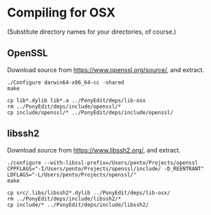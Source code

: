 Compiling for OSX
=================

(Substitute directory names for your directories, of course.)

## OpenSSL

Download source from https://www.openssl.org/source/, and extract.

	./Configure darwin64-x86_64-cc -shared
	make

	cp lib*.dylib lib*.a ../PonyEdit/deps/lib-osx
	rm ../PonyEdit/deps/include/openssl/*
	cp include/openssl/* ../PonyEdit/deps/include/openssl/


## libssh2

Download source from https://www.libssh2.org/, and extract.

	./configure --with-libssl-prefix=/Users/pento/Projects/openssl CPPFLAGS="-I/Users/pento/Projects/openssl/include/ -D_REENTRANT" LDFLAGS="-L/Users/pento/Projects/openssl/"
	make

	cp src/.libs/libssh2*.dylib ../PonyEdit/deps/lib-osx/
	rm ../PonyEdit/deps/include/libssh2/*
	cp include/* ../PonyEdit/deps/include/libssh2/
